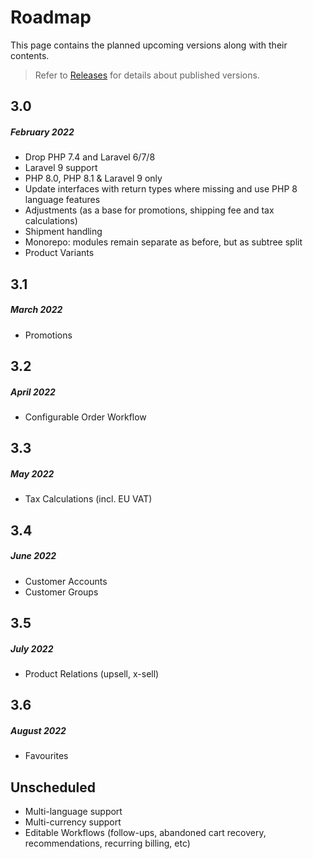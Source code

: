 # Roadmap

This page contains the planned upcoming versions along with their contents.

> Refer to [Releases](releases.md) for details about published versions.

## 3.0
##### February 2022

- Drop PHP 7.4 and Laravel 6/7/8
- Laravel 9 support
- PHP 8.0, PHP 8.1 & Laravel 9 only
- Update interfaces with return types where missing and use PHP 8 language features
- Adjustments (as a base for promotions, shipping fee and tax calculations)
- Shipment handling
- Monorepo: modules remain separate as before, but as subtree split
- Product Variants

## 3.1
##### March 2022

- Promotions

## 3.2
##### April 2022

- Configurable Order Workflow

## 3.3
##### May 2022

- Tax Calculations (incl. EU VAT)

## 3.4
##### June 2022

- Customer Accounts
- Customer Groups

## 3.5
##### July 2022

- Product Relations (upsell, x-sell)

## 3.6
##### August 2022

- Favourites

## Unscheduled

- Multi-language support
- Multi-currency support
- Editable Workflows (follow-ups, abandoned cart recovery,
  recommendations, recurring billing, etc)
